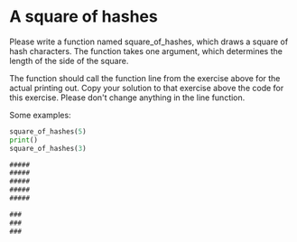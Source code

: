 
# A square of hashes

Please write a function named square_of_hashes, which draws a square of hash characters. The function takes one argument, which determines the length of the side of the square.

The function should call the function line from the exercise above for the actual printing out. Copy your solution to that exercise above the code for this exercise. Please don't change anything in the line function.

Some examples:

```python
square_of_hashes(5)
print()
square_of_hashes(3)
```

```markdown
#####
#####
#####
#####
#####

###
###
###
```

